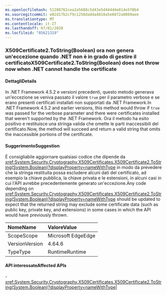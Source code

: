 ```yaml
---
ms.openlocfilehash: 51208762cea2a5688c5d43e5d444d4e014e5f0b4
ms.sourcegitcommit: e02d17b2cf9c1258dadda4810a5e6072a0089aee
ms.translationtype: MT
ms.contentlocale: it-IT
ms.lasthandoff: 07/01/2020
ms.locfileid: "85621319"
---
```

### <a name="x509certificate2tostringboolean-does-not-throw-now-when-net-cannot-handle-the-certificate"></a><span data-ttu-id="44a2f-101">X509Certificate2.ToString(Boolean) ora non genera un'eccezione quando .NET non è in grado di gestire il certificato</span><span class="sxs-lookup"><span data-stu-id="44a2f-101">X509Certificate2.ToString(Boolean) does not throw now when .NET cannot handle the certificate</span></span>

#### <a name="details"></a><span data-ttu-id="44a2f-102">Dettagli</span><span class="sxs-lookup"><span data-stu-id="44a2f-102">Details</span></span>

<span data-ttu-id="44a2f-103">In .NET Framework 4.5.2 e versioni precedenti, questo metodo generava un'eccezione se veniva passato il valore <code>true</code> per il parametro verbose e se erano presenti certificati installati non supportati da .NET Framework.</span><span class="sxs-lookup"><span data-stu-id="44a2f-103">In .NET Framework 4.5.2 and earlier versions, this method would throw if <code>true</code> was passed for the verbose parameter and there were certificates installed that weren't supported by the .NET Framework.</span></span> <span data-ttu-id="44a2f-104">Ora il metodo ha esito positivo e restituisce una stringa valida che omette le parti inaccessibili del certificato.</span><span class="sxs-lookup"><span data-stu-id="44a2f-104">Now, the method will succeed and return a valid string that omits the inaccessible portions of the certificate.</span></span>

#### <a name="suggestion"></a><span data-ttu-id="44a2f-105">Suggerimento</span><span class="sxs-lookup"><span data-stu-id="44a2f-105">Suggestion</span></span>

<span data-ttu-id="44a2f-106">È consigliabile aggiornare qualsiasi codice che dipende da <xref:System.Security.Cryptography.X509Certificates.X509Certificate2.ToString(System.Boolean)?displayProperty=nameWithType> in modo da prevedere che la stringa restituita possa escludere alcuni dati del certificato, ad esempio la chiave pubblica, la chiave privata e le estensioni, in alcuni casi in cui l'API avrebbe precedentemente generato un'eccezione.</span><span class="sxs-lookup"><span data-stu-id="44a2f-106">Any code depending on <xref:System.Security.Cryptography.X509Certificates.X509Certificate2.ToString(System.Boolean)?displayProperty=nameWithType> should be updated to expect that the returned string may exclude some certificate data (such as public key, private key, and extensions) in some cases in which the API would have previously thrown.</span></span>

| <span data-ttu-id="44a2f-107">Nome</span><span class="sxs-lookup"><span data-stu-id="44a2f-107">Name</span></span>    | <span data-ttu-id="44a2f-108">Valore</span><span class="sxs-lookup"><span data-stu-id="44a2f-108">Value</span></span>       |
|:--------|:------------|
| <span data-ttu-id="44a2f-109">Scope</span><span class="sxs-lookup"><span data-stu-id="44a2f-109">Scope</span></span>   |<span data-ttu-id="44a2f-110">Microsoft Edge</span><span class="sxs-lookup"><span data-stu-id="44a2f-110">Edge</span></span>|
|<span data-ttu-id="44a2f-111">Version</span><span class="sxs-lookup"><span data-stu-id="44a2f-111">Version</span></span>|<span data-ttu-id="44a2f-112">4.6</span><span class="sxs-lookup"><span data-stu-id="44a2f-112">4.6</span></span>|
|<span data-ttu-id="44a2f-113">Type</span><span class="sxs-lookup"><span data-stu-id="44a2f-113">Type</span></span>|<span data-ttu-id="44a2f-114">Runtime</span><span class="sxs-lookup"><span data-stu-id="44a2f-114">Runtime</span></span>

#### <a name="affected-apis"></a><span data-ttu-id="44a2f-115">API interessate</span><span class="sxs-lookup"><span data-stu-id="44a2f-115">Affected APIs</span></span>

-<xref:System.Security.Cryptography.X509Certificates.X509Certificate2.ToString(System.Boolean)?displayProperty=nameWithType></li></ul>|
